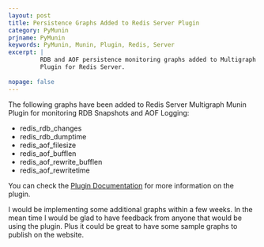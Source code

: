 ```yaml
---
layout: post
title: Persistence Graphs Added to Redis Server Plugin
category: PyMunin
prjname: PyMunin
keywords: PyMunin, Munin, Plugin, Redis, Server
excerpt: |
         RDB and AOF persistence monitoring graphs added to Multigraph Munin 
         Plugin for Redis Server.
         
nopage: false
---
```


The following graphs have been added to Redis Server Multigraph Munin Plugin 
for monitoring RDB Snapshots and AOF Logging:
* redis_rdb_changes
* redis_rdb_dumptime
* redis_aof_filesize
* redis_aof_bufflen
* redis_aof_rewrite_bufflen
* redis_aof_rewritetime

You can check the [Plugin Documentation](/PyMunin/plugins/redis.html) for more
information on the plugin.

I would be implementing some additional graphs within a few weeks. In the mean 
time I would be glad to have feedback from anyone that would be using the plugin.
Plus it could be great to have some sample graphs to publish on the website.

